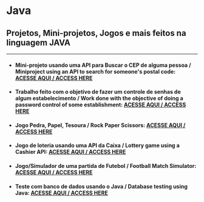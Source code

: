 # Java
## Projetos, Mini-projetos, Jogos e mais feitos na linguagem JAVA
***
+ #### Mini-projeto usando uma API para Buscar o CEP de alguma pessoa / Miniproject using an API to search for someone's postal code: [ACESSE AQUI / ACCESS HERE](https://github.com/LeonardoReisAmorim/Java/tree/master/BuscaCep%20JAVA)

+ #### Trabalho feito com o objetivo de fazer um controle de senhas de algum estabelecimento /  Work done with the objective of doing a password control of some establishment: [ACESSE AQUI / ACCESS HERE](https://github.com/LeonardoReisAmorim/Java/tree/master/Controle%20Senhas%20JAVA) 

+ #### Jogo Pedra, Papel, Tesoura / Rock Paper Scissors: [ACESSE AQUI / ACCESS HERE](https://github.com/LeonardoReisAmorim/Java/tree/master/JOGO%20PPT%20JAVA) 

+ #### Jogo de loteria usando uma API da Caixa / Lottery game using a Cashier API: [ACESSE AQUI / ACCESS HERE](https://github.com/LeonardoReisAmorim/Java/tree/master/JogoLoteria%20JAVA)  

+ #### Jogo/Simulador de uma partida de Futebol / Football Match Simulator: [ACESSE AQUI / ACCESS HERE](https://github.com/LeonardoReisAmorim/Java/tree/master/PartidaFutebol%20JAVA) 

+ #### Teste com banco de dados usando o Java / Database testing using Java: [ACESSE AQUI / ACCESS HERE](https://github.com/LeonardoReisAmorim/Java/tree/master/testebanco%20JAVA)  

